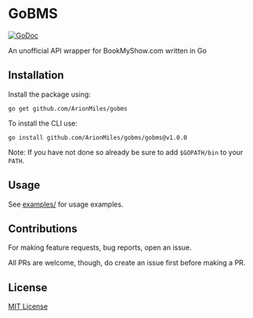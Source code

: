 # GoBMS

[![GoDoc](https://godoc.org/github.com/ArionMiles/gobms?status.svg)](https://godoc.org/github.com/ArionMiles/gobms)

An unofficial API wrapper for BookMyShow.com written in Go

## Installation

Install the package using:

```
go get github.com/ArionMiles/gobms
```

To install the CLI use:

```
go install github.com/ArionMiles/gobms/gobms@v1.0.0
```

Note: If you have not done so already be sure to add `$GOPATH/bin` to your `PATH`.

## Usage

See [examples/](examples/README.md) for usage examples.

## Contributions

For making feature requests, bug reports, open an issue.

All PRs are welcome, though, do create an issue first before making a PR.

## License

[MIT License](LICENSE)
